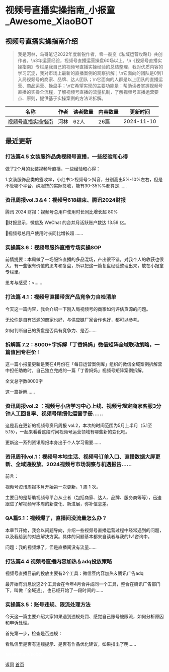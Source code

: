 # 视频号直播实操指南_小报童_Awesome_XiaoBOT

## 视频号直播实操指南介绍
> 我是河林，鸟哥笔记2022年度新锐作者，零一裂变《私域运营攻略1》共创作者。\n3年运营经验，视频号直播运营操盘60场以上。\n《视频号直播实操指南》专栏是我自己的视频号直播实操经验的总结整理，我对优质内容的学习沉淀，我对市场上最新的直播案例的观察拆解；\n它面向的团队是0到1入局视频号的商家、品牌、达人团队；\n它面向的人群是以上团队的直播运营、商品运营、操盘手；\n它希望实现的主要功能是：帮助读者掌握视频号直播的实操全流程，了解视频号直播的流量机制，了解视频号直播运营要点、原则，提供基于实操案例的方法论拆解。  
  


|名称|作者|读者数量|内容数量|更新时间|
|---|---|---|---|---|
|[视频号直播实操指南](https://xiaobot.net/p/helin0217?refer=0b133df9-27dc-423b-8101-639049001c13)|河林|62人|26篇|2024-11-10|

## 最近更新
### 打法篇4.5 女装服饰品类视频号直播，一些经验和心得

做了2个月的女装视频号直播，一些经验和心得：

1.女装服饰品类的签收率，小红书＞视频号＞抖音，分别高出5%-10%左右，但是不管哪个平台，纯服饰的实际签收，能有30-35%%都算是......

### 资讯周报vol.3＆4：视频号618结束、腾讯2024财报

腾讯 2024 财报：视频号总用户使用时长同比增长超 80%

🔻财报显示，微信及 WeChat 的合并月活跃账户数达 13.59 亿。

🔻视频号总用户使用时长同比增长超 ......

### 实操篇3.6：视频号服饰直播专场实操SOP

前情提要：本周做了一场服饰直播的多品混场，产出很不错，对我个人的收获也很大，有一些很有价值的思考和复盘，所以把这一篇复盘经验整理出来，放在小报童专栏里。

思考与感受：<......

### 打法篇 4.1：视频号直播带货产品竞争力自检清单

今天这一篇内容，我会介绍一下刚入局视频号的商家如何评估货源的问题。

无论你是自有货源的商家也好，与供应链厂家合作也好，都可以参考。

如何判断自己的货盘是否具有竞争力、是否......

### 拆解篇 7.2：8000+字拆解「丁香妈妈」微信矩阵全域联动策略，一篇值回专栏价！

这一篇小报童更新是我在4月份在「每日运营案例库」组织的微信全域案例拆解营中担任助教时，自己独立完成的一篇「丁香妈妈」视频号矩阵案例拆解。

全文总字数8000字

这一篇拆解......

### 资讯周报vol.2 ：视频号小店学习中心上线、视频号规定商家客服3分钟人工回复率、视频号精细化运营手册……

这是我在更新的视频号资讯周报 vol.2，本次的时间范围为5月上半月（5.1至5.15），一起来看看这段时间视频号运营领域有哪些新的变化吧。

更新这一系列资讯周报本身出于个人学习需要......

### 资讯周刊vol.1：视频号本地生活、视频号订单入口、直播数据大屏更新、全域通投放、2024视频号市场洞察与机遇报告……

前言：

视频号资讯周报本月开始第一次更新，1 周 1 次。

主要目的是帮助视频号平台从业者（包括商家、达人、品牌、服务商等等），迅速跟进了解视频号本周的新变化、新进展，弥补信息差。

### QA篇5.1：视频爆了，直播间没流量怎么办？

本章节开始，我会以问题导向，介绍一些视频号直播运营过程中经常遇到的问题，以及我给到的对应解决方案。具体的问题基本都来自读者与我的1v1咨询中。

问题：我的视频爆了，但是直播间没有流量......

### 打法篇4.4 视频号直播内容加热＆adq投放策略

视频号直播目前的投放主要有2个工具：微信豆内容加热＆腾讯广告adq

最开始有消息说这2个工具会在今年4月合并成同一个工具，整合在腾讯广告部门下，叫做「全域通」，也已经开始了一段时间的......

### 实操篇3.5：账号违规、限流处理方法

今天这一篇主要介绍大家如果遇到违规处罚、感觉自己账号被限流，如何分析原因和申诉处理。

首先第一步，检查是否违规：

看私信里是否有违规提示、是否有作品优化建议，如果指出了明......


<a href="https://github.com/Reno9527/awesome-xiaobot" style="color: white; text-decoration: none;">awesome-xiaobot</a>

返回 [首页](../README.md)
